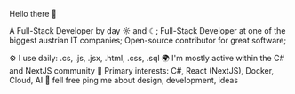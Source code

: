Hello there 👋

A Full-Stack Developer by day ☼ and ☾;
Full-Stack Developer at one of the biggest austrian IT companies;
Open-source contributor for great software;


⚙️ I use daily: .cs, .js, .jsx, .html, .css, .sql
🌍 I'm mostly active within the C# and NextJS community
💅 Primary interests: C#, React (NextJS), Docker, Cloud, AI
💬 fell free ping me about design, development, ideas
